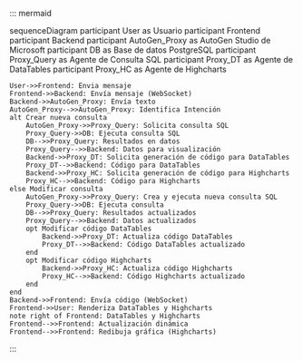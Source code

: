::: mermaid

sequenceDiagram
    participant User as Usuario
    participant Frontend
    participant Backend
    participant AutoGen_Proxy as AutoGen Studio de Microsoft
    participant DB as Base de datos PostgreSQL
    participant Proxy_Query as Agente de Consulta SQL
    participant Proxy_DT as Agente de DataTables
    participant Proxy_HC as Agente de Highcharts

    User->>Frontend: Envia mensaje
    Frontend->>Backend: Envía mensaje (WebSocket)
    Backend->>AutoGen_Proxy: Envía texto
    AutoGen_Proxy-->>AutoGen_Proxy: Identifica Intención
    alt Crear nueva consulta
        AutoGen_Proxy->>Proxy_Query: Solicita consulta SQL
        Proxy_Query->>DB: Ejecuta consulta SQL
        DB-->>Proxy_Query: Resultados en datos
        Proxy_Query-->>Backend: Datos para visualización
        Backend->>Proxy_DT: Solicita generación de código para DataTables
        Proxy_DT-->>Backend: Código para DataTables
        Backend->>Proxy_HC: Solicita generación de código para Highcharts
        Proxy_HC-->>Backend: Código para Highcharts
    else Modificar consulta
        AutoGen_Proxy->>Proxy_Query: Crea y ejecuta nueva consulta SQL
        Proxy_Query->>DB: Ejecuta consulta
        DB-->>Proxy_Query: Resultados actualizados
        Proxy_Query-->>Backend: Datos actualizados
        opt Modificar código DataTables
            Backend->>Proxy_DT: Actualiza código DataTables
            Proxy_DT-->>Backend: Código DataTables actualizado
        end
        opt Modificar código Highcharts
            Backend->>Proxy_HC: Actualiza código Highcharts
            Proxy_HC-->>Backend: Código Highcharts actualizado
        end
    end
    Backend->>Frontend: Envía código (WebSocket)
    Frontend->>User: Renderiza DataTables y Highcharts
    note right of Frontend: DataTables y Highcharts
    Frontend-->>Frontend: Actualización dinámica
    Frontend-->>Frontend: Redibuja gráfica (Highcharts)
:::